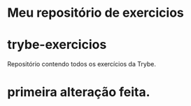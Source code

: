 # Meu repositório de exercicios
# trybe-exercicios
Repositório contendo todos os exercícios da Trybe. 
# primeira alteração feita.  